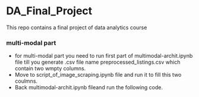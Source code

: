 # DA_Final_Project
This repo contains a final project of data analytics course 

### multi-modal part
- for multi-modal part you need to run first part of multimodal-archit.ipynb file till you generate .csv file name preprocessed_listings.csv which contain two wmpty columns.
- Move to script_of_image_scraping.ipynb file and run it to fill this two coulmns.
- Back multimodal-archit.ipynb fileand run the following code.
